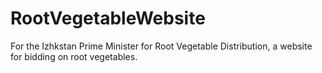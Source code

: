 # RootVegetableWebsite
For the Izhkstan Prime Minister for Root Vegetable Distribution, a website for bidding on root vegetables.
